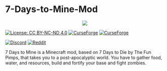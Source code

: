 # 7-Days-to-Mine-Mod

<p align="center"><img src="https://s26.postimg.cc/arjuwct7t/logo.png"></p>

[![License: CC BY-NC-ND 4.0](https://img.shields.io/badge/License-CC%20BY--NC--ND%204.0-lightgrey.svg)](https://creativecommons.org/licenses/by-nc-nd/4.0/)
[![CurseForge](https://cf.way2muchnoise.eu/days-to-mine.svg)](https://www.curseforge.com/minecraft/mc-mods/days-to-mine)
[![CurseForge](https://cf.way2muchnoise.eu/versions/For%20MC_days-to-mine_all.svg)](https://www.curseforge.com/minecraft/mc-mods/days-to-mine)

[![Discord](https://img.shields.io/discord/765992108602687558.svg?style=for-the-badge)](https://discord.gg/sJQWn8p)
[![Reddit](https://img.shields.io/reddit/subreddit-subscribers/7DaysToMine?style=for-the-badge)](https://www.reddit.com/r/7DaysToMine)

7 Days to Mine is a Minecraft mod, based on 7 Days to Die by The Fun Pimps, that takes you to a post-apocalyptic world. You have to gather food, water, and resources, build and fortify your base and fight zombies.
